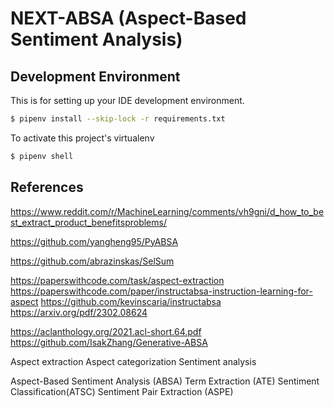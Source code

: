 # NEXT-ABSA (Aspect-Based Sentiment Analysis)


## Development Environment
This is for setting up your IDE development environment.
```sh
$ pipenv install --skip-lock -r requirements.txt 
```

To activate this project's virtualenv
```sh
$ pipenv shell
```


## References
https://www.reddit.com/r/MachineLearning/comments/vh9gni/d_how_to_best_extract_product_benefitsproblems/

https://github.com/yangheng95/PyABSA

https://github.com/abrazinskas/SelSum

https://paperswithcode.com/task/aspect-extraction
https://paperswithcode.com/paper/instructabsa-instruction-learning-for-aspect
https://github.com/kevinscaria/instructabsa
https://arxiv.org/pdf/2302.08624

https://aclanthology.org/2021.acl-short.64.pdf
https://github.com/IsakZhang/Generative-ABSA

Aspect extraction
Aspect categorization
Sentiment analysis

Aspect-Based Sentiment Analysis (ABSA)
Term Extraction (ATE)
Sentiment Classification(ATSC)
Sentiment Pair Extraction (ASPE)


